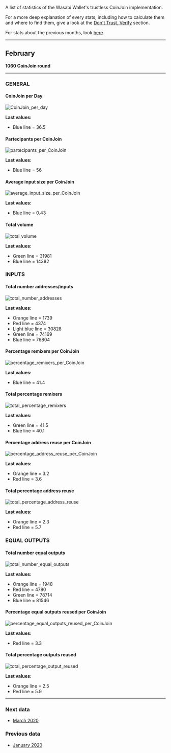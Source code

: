 A list of statistics of the Wasabi Wallet's trustless CoinJoin implementation.

For a more deep explanation of every stats, including how to calculate them and where to find them, give a look at the [Don't Trust, Verify](/Dont_Trust_Verify.md) section. 

For stats about the previous months, look [here](/months_list.md).

---

## February
**1060 CoinJoin round**

---

### GENERAL

#### CoinJoin per Day
![CoinJoin_per_day](CoinJoin_per_day.png)

**Last values:**

* Blue line = 36.5

#### Partecipants per CoinJoin
![partecipants_per_CoinJoin](partecipants_per_CoinJoin.png)

**Last values:**

* Blue line = 56

#### Average input size per CoinJoin
![average_input_size_per_CoinJoin](average_input_size_per_CoinJoin.png)

**Last values:**

* Blue line = 0.43

#### Total volume
![total_volume](total_volume.png)

**Last values:**

* Green line = 31981
* Blue line = 14382

### INPUTS

#### Total number addresses/inputs
![total_number_addresses](total_number_addresses.png)

**Last values:**

* Orange line = 1739
* Red line = 4374
* Light blue line = 30828
* Green line = 74169
* Blue line = 76804

#### Percentage remixers per CoinJoin
![percentage_remixers_per_CoinJoin](percentage_remixers_per_CoinJoin.png)

**Last values:**

* Blue line = 41.4

#### Total percentage remixers
![total_percentage_remixers](total_percentage_remixers.png)

**Last values:**

* Green line = 41.5
* Blue line = 40.1

#### Percentage address reuse per CoinJoin
![percentage_address_reuse_per_CoinJoin](percentage_address_reuse_per_CoinJoin.png)

**Last values:**

* Orange line = 3.2
* Red line = 3.6

#### Total percentage address reuse
![total_percentage_address_reuse](total_percentage_address_reuse.png)

**Last values:**

* Orange line = 2.3
* Red line = 5.7

### EQUAL OUTPUTS

#### Total number equal outputs
![total_number_equal_outputs](total_number_equal_output_reused.png)

**Last values:**

* Orange line = 1948
* Red line = 4780
* Green line = 78714
* Blue line = 81546

#### Percentage equal outputs reused per CoinJoin
![percentage_equal_outputs_reused_per_CoinJoin](percentage_equal_outputs_reused_per_CoinJoin.png)

**Last values:**

* Red line = 3.3

#### Total percentage outputs reused
![total_percentage_output_reused](total_percentage_outputs_reused.png)

**Last values:**

* Orange line = 2.5
* Red line = 5.9

---

### Next data

* [March 2020](/README.md)

### Previous data

* [January 2020](/2020/January/README.md)
